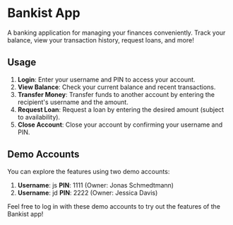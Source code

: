 # Bankist App

A banking application for managing your finances conveniently. Track your balance, view your transaction history, request loans, and more!

## Usage

1. **Login**: Enter your username and PIN to access your account.
2. **View Balance**: Check your current balance and recent transactions.
3. **Transfer Money**: Transfer funds to another account by entering the recipient's username and the amount.
4. **Request Loan**: Request a loan by entering the desired amount (subject to availability).
5. **Close Account**: Close your account by confirming your username and PIN.

## Demo Accounts

You can explore the features using two demo accounts:

1. **Username**: js **PIN**: 1111 (Owner: Jonas Schmedtmann)
2. **Username**: jd **PIN**: 2222 (Owner: Jessica Davis)

Feel free to log in with these demo accounts to try out the features of the Bankist app!

